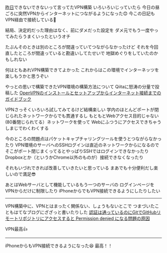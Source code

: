 [昨日](/2017/02/20)できないできないって言ってたVPN構築
いろいろいじっていたら
今日の昼ごろに突然VPNからインターネットにつながるようになった:blush:
今この日記もVPN経由で接続している:muscle:

結局、決定的だった理由はなく、前にダメだった設定を
ダメ元でもう一度やってみたらうまくいったというオチ

たぶんそのときは別のところが間違っていてつながらなかったけど
それを今回直したところが間違っていると勘違いしてたせいで
地獄めぐりをしていたのかもしれない

何はともあれVPN構築できてよかった
これからはこの環境でインターネッツを楽しもうかと思うぞい

やっとの思いで構築できたVPN環境の構築方法について
Qiitaに怒涛の分量で投稿した
[OpenVPNのインストールとセットアップからインターネット接続までのガイドブック](http://qiita.com/noraworld/items/2fe6be489e1d93c748b8)

VPNさっそくいろいろ試してみてるけど結構楽しい
学内のほとんどポートが閉じられたネットワークからでも貫通するし
もともとWebアクセス目的じゃない(80番閉じられてる）ネットワークを使って
Webにふつうにアクセスできちゃうしまじでわくわくする

今のところの問題点はパケットキャプチャリングツールを使うとつながらなかったり
VPN環境のサーバへのSSHログインは直近のネットワークからになるので
そこがポート閉じまくってるとやっぱりSSHではログインできなかったり
Dropboxとか（というかChrome以外のものが）接続できなくなったり

それもいづれできれば改善していきたいと思っている
まあでも十分便利だし楽しいので満足:sunglasses:

あとはWebサーバとして機能しているもう一つのサーバの
ログインページをVPNからだけに制限したり
iPhoneからでもVPN接続できるようにしたりしたい

***

VPN構築中に、VPNとはまったく関係ない、しょうもないとこで
つまづいたこともはてなブログにざざっと書いたりした
[認証は通っているのにGitでGitHubリモートリポジトリにアクセスすると Permission denied になる問題の原因](http://noraworld.hatenablog.com/entry/fix-that-git-throws-permission-denied)

VPN最高:+1:

***

iPhoneからもVPN接続できるようになった:laughing: 最高！！
